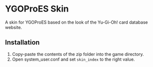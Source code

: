 # YGOProES Skin
A skin for YGOProES based on the look of the Yu-Gi-Oh! card database website.

## Installation
1. Copy-paste the contents of the zip folder into the game directory.
2. Open system_user.conf and set ```skin_index``` to the right value.
